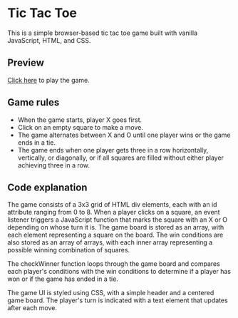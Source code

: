 # Tic Tac Toe
This is a simple browser-based tic tac toe game built with vanilla JavaScript, HTML, and CSS.

## Preview
[Click here](https://jetrca92.github.io/tic-tac-toe/) to play the game.

## Game rules
- When the game starts, player X goes first.
- Click on an empty square to make a move.
- The game alternates between X and O until one player wins or the game ends in a tie.
- The game ends when one player gets three in a row horizontally, vertically, or diagonally, or if all squares are filled without either player achieving three in a row.

## Code explanation
The game consists of a 3x3 grid of HTML div elements, each with an id attribute ranging from 0 to 8. When a player clicks on a square, an event listener triggers a JavaScript function that marks the square with an X or O depending on whose turn it is. The game board is stored as an array, with each element representing a square on the board. The win conditions are also stored as an array of arrays, with each inner array representing a possible winning combination of squares.

The checkWinner function loops through the game board and compares each player's conditions with the win conditions to determine if a player has won or if the game has ended in a tie.

The game UI is styled using CSS, with a simple header and a centered game board. The player's turn is indicated with a text element that updates after each move.